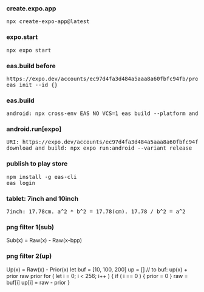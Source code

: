 ### create.expo.app
<pre>
npx create-expo-app@latest
</pre>
### expo.start
<pre>
npx expo start
</pre>
### eas.build before
<pre>
https://expo.dev/accounts/ec97d4fa3d484a5aaa8a60fbfc94fb/projects/ on to create project with slug name like package
eas init --id {}
</pre>
### eas.build
<pre>
android: npx cross-env EAS_NO_VCS=1 eas build --platform android
</pre>
### android.run[expo]
<pre>
URI: https://expo.dev/accounts/ec97d4fa3d484a5aaa8a60fbfc94fb/projects/{project name}/builds
download and build: npx expo run:android --variant release
</pre>
### publish to play store
<pre>
npm install -g eas-cli
eas login
</pre>
### tablet: 7inch and 10inch
<pre>
7inch: 17.78cm. a^2 * b^2 = 17.78(cm). 17.78 / b^2 = a^2
</pre>
### png filter 1(sub)
Sub(x) = Raw(x) - Raw(x-bpp)

### png filter 2(up)
Up(x) = Raw(x) - Prior(x)
let 
buf = [10, 100, 200]
up = [] // to buf: up(x) + prior 
raw
prior
for 
(
  let i = 0;
  i < 256;
  i++
)
{
  if
  (
    i == 0
  )
  {
    prior = 0 
  }
  raw = buf[i]
  up[i] = raw - prior
}